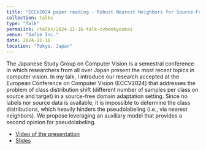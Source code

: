 ```yaml
---
title: "ECCV2024 paper reading - Robust Nearest Neighbors for Source-Free Domain Adaptation under Class Distribution Shift"
collection: talks
type: "Talk"
permalink: /talks/2024-11-16-talk-cvbenkyoukai
venue: "Safie Inc."
date: 2024-11-16
location: "Tokyo, Japan"
---
```


The Japanese Study Group on Computer Vision is a semestral conference in which researchers from all over Japan present the most recent topics in computer vision. In my talk, I introduce our research accepted at the European Conference on Computer Vision (ECCV2024) that addresses the problem of class distribution shift (different number of samples per class on source and target) in a source-free domain adaptation setting. Since no labels nor source data is available, it is impossible to determine the class distributions, which heavily hinders the pseudolabeling (i.e., via nearest neighbors). We propose leveraging an auxiliary model that provides a second opinion for pseudolabeling.

- [Video of the presentation](https://www.youtube.com/watch?v=C9lxHXQvsQo&t=16860s)
- [Slides](https://es.slideshare.net/slideshow/eccv2024-paper-reading-robust-nearest-neighbors-for-source-free-domain-adaptation-under-class-distribution-shift-japan-computer-vision-study-group-2024-11-16/273390692)

